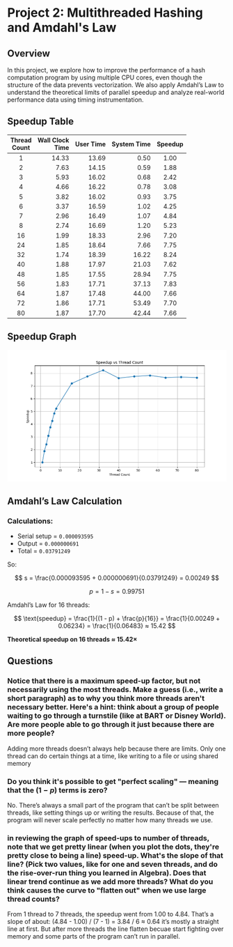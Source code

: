 # Project 2: Multithreaded Hashing and Amdahl's Law

## Overview
In this project, we explore how to improve the performance of a hash computation program by using multiple CPU cores, even though the structure of the data prevents vectorization. We also apply Amdahl’s Law to understand the theoretical limits of parallel speedup and analyze real-world performance data using timing instrumentation.
## Speedup Table
|Thread<br>Count|Wall Clock<br>Time|User Time|System Time|Speedup|
|:--:|--:|--:|--:|:--:|
|1|14.33|13.69| 0.50|1.00|
|2| 7.63|14.15| 0.59| 1.88|
|3| 5.93|16.02| 0.68| 2.42|
|4| 4.66|16.22| 0.78| 3.08|
|5| 3.82|16.02| 0.93| 3.75|
|6| 3.37|16.59| 1.02| 4.25|
|7| 2.96|16.49| 1.07| 4.84|
|8| 2.74|16.69| 1.20| 5.23|
|16| 1.99|18.33| 2.96| 7.20|
|24| 1.85|18.64| 7.66| 7.75|
|32| 1.74|18.39|16.22| 8.24|
|40| 1.88|17.97|21.03| 7.62|
|48| 1.85|17.55|28.94| 7.75|
|56| 1.83|17.71|37.13| 7.83|
|64| 1.87|17.48|44.00| 7.66|
|72| 1.86|17.71|53.49| 7.70|
|80| 1.87|17.70|42.44| 7.66|
## Speedup Graph
![Speedup vs Threads](speedup.png)


## Amdahl’s Law Calculation
### Calculations:

- Serial setup = `0.000093595`
- Output = `0.000000691`
- Total = `0.03791249`

So:

$$
s = \frac{0.000093595 + 0.000000691}{0.03791249} = 0.00249
$$

$$
p = 1 - s = 0.99751
$$

Amdahl’s Law for 16 threads:

$$
\text{speedup} = \frac{1}{(1 - p) + \frac{p}{16}} = \frac{1}{0.00249 + 0.06234} = \frac{1}{0.06483} ≈ 15.42
$$

**Theoretical speedup on 16 threads ≈ 15.42×**
## Questions
### Notice that there is a maximum speed-up factor, but not necessarily using the most threads. Make a guess (i.e., write a short paragraph) as to why you think more threads aren't necessary better. Here's a hint: think about a group of people waiting to go through a turnstile (like at BART or Disney World). Are more people able to go through it just because there are more people? 
Adding more threads doesn’t always help because there are limits. Only one thread can do certain things at a time, like writing to a file or using shared memory


### Do you think it's possible to get "perfect scaling" — meaning that the $(1-p)$ terms is zero?
No. There’s always a small part of the program that can’t be split between threads, like setting things up or writing the results. Because of that, the program will never scale perfectly no matter how many threads we use.

### in reviewing the graph of speed-ups to number of threads, note that we get pretty linear (when you plot the dots, they're pretty close to being a line) speed-up. What's the slope of that line? (Pick two values, like for one and seven threads, and do the rise-over-run thing you learned in Algebra). Does that linear trend continue as we add more threads? What do you think causes the curve to "flatten out" when we use large thread counts?
From 1 thread to 7 threads, the speedup went from 1.00 to 4.84. That’s a slope of about: (4.84 - 1.00) / (7 - 1) = 3.84 / 6 ≈ 0.64
it’s mostly a straight line at first. But after more threads the line flatten becuae  start fighting over memory and some parts of the program can’t run in parallel.


